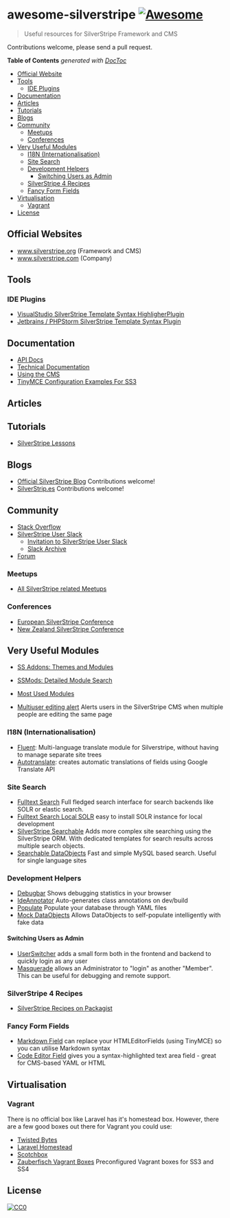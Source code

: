 # awesome-silverstripe [![Awesome](https://cdn.rawgit.com/sindresorhus/awesome/d7305f38d29fed78fa85652e3a63e154dd8e8829/media/badge.svg)](https://github.com/sindresorhus/awesome)

> Useful resources for SilverStripe Framework and CMS

Contributions welcome, please send a pull request.


<!-- START doctoc generated TOC please keep comment here to allow auto update -->
<!-- DON'T EDIT THIS SECTION, INSTEAD RE-RUN doctoc TO UPDATE -->
**Table of Contents**  *generated with [DocToc](https://github.com/thlorenz/doctoc)*

- [Official Website](#official-websites)
- [Tools](#tools)
  - [IDE Plugins](#ide-plugins)
- [Documentation](#documentation)
- [Articles](#articles)
- [Tutorials](#tutorials)
- [Blogs](#blogs)
- [Community](#community)
  - [Meetups](#meetups)
  - [Conferences](#conferences)
- [Very Useful Modules](#very-useful-modules)
  - [I18N (Internationalisation)](#i18n-internationalisation)
  - [Site Search](#site-search)
  - [Development Helpers](#development-helpers)
    - [Switching Users as Admin](#switching-users-as-admin)
  - [SilverStripe 4 Recipes](#silverstripe-4-recipes)
  - [Fancy Form Fields](#fancy-form-fields)
- [Virtualisation](#virtualisation)
  - [Vagrant](#vagrant)
- [License](#license)

<!-- END doctoc generated TOC please keep comment here to allow auto update -->


## Official Websites
* www.silverstripe.org (Framework and CMS)
* www.silverstripe.com (Company)

## Tools
### IDE Plugins
* [VisualStudio SilverStripe Template Syntax HighligherPlugin](https://marketplace.visualstudio.com/items?itemName=adrian.silverstripe)
* [Jetbrains / PHPStorm SilverStripe Template Syntax Plugin](https://plugins.jetbrains.com/plugin/7201-silverstripe-template-language-support)

## Documentation
* [API Docs](http://api.silverstripe.org/)
* [Technical Documentation](http://doc.silverstripe.org/framework/en/)
* [Using the CMS](http://userhelp.silverstripe.org/)
* [TinyMCE Configuration Examples For SS3](https://github.com/jonom/silverstripe-tinytidy)

## Articles

## Tutorials
* [SilverStripe Lessons](https://www.silverstripe.org/learn/lessons/)

## Blogs
* [Official SilverStripe Blog](https://www.silverstripe.org/blog/) Contributions welcome!
* [SilverStrip.es](http://www.silverstrip.es) Contributions welcome!

## Community
* [Stack Overflow](https://stackoverflow.com/questions/tagged/silverstripe)
* [SilverStripe User Slack](https://silverstripe-users.slack.com/)
  * [Invitation to SilverStripe User Slack](https://www.silverstripe.org/community/slack-signup)
  * [Slack Archive](https://slackarchive.silverstripe.org)
* [Forum](https://forum.silverstripe.org/)
    
### Meetups 
* [All SilverStripe related Meetups](https://www.meetup.com/topics/silverstripe/all/)

### Conferences
* [European SilverStripe Conference](https://www.stripecon.eu)
* [New Zealand SilverStripe Conference](https://stripecon.nz/)

## Very Useful Modules
* [SS Addons: Themes and Modules](https://addons.silverstripe.org)
* [SSMods: Detailed Module Search](http://ssmods.com)
* [Most Used Modules](https://addons.silverstripe.org/add-ons?sort=relative)

* [Multiuser editing alert](https://github.com/silverstripe/silverstripe-multiuser-editing-alert) Alerts users in the SilverStripe CMS when multiple people are editing the same page

### I18N (Internationalisation)
* [Fluent](https://github.com/tractorcow-farm/silverstripe-fluent): Multi-language translate module for Silverstripe, without having to manage separate site trees
* [Autotranslate](https://github.com/bratiask/silverstripe-autotranslate): creates automatic translations of fields using Google Translate API

### Site Search
* [Fulltext Search](https://github.com/silverstripe/silverstripe-fulltextsearch) Full fledged search interface for search backends like SOLR or elastic search.
* [Fulltext Search Local SOLR](https://addons.silverstripe.org/add-ons/silverstripe/fulltextsearch-localsolr) easy to install SOLR instance for local development
* [SilverStripe Searchable](https://github.com/i-lateral/silverstripe-searchable) Adds more complex site searching using the SilverStripe ORM. With dedicated templates for search results across multiple search objects.
* [Searchable DataObjects](https://github.com/g4b0/silverstripe-searchable-dataobjects) Fast and simple MySQL based search. Useful for single language sites

### Development Helpers
* [Debugbar](https://github.com/lekoala/silverstripe-debugbar/) Shows debugging statistics in your browser
* [IdeAnnotator](https://github.com/silverleague/silverstripe-ideannotator) Auto-generates class annotations on dev/build
* [Populate](https://github.com/dnadesign/silverstripe-populate) Populate your database through YAML files 
* [Mock DataObjects](https://github.com/unclecheese/silverstripe-mock-dataobjects) Allows DataObjects to self-populate intelligently with fake data
#### Switching Users as Admin
* [UserSwitcher](https://github.com/sheadawson/silverstripe-userswitcher) adds a small form both in the frontend and backend to quickly login as any user
* [Masquerade](https://github.com/dhensby/silverstripe-masquerade) allows an Administrator to "login" as another "Member". This can be useful for debugging and remote support.

### SilverStripe 4 Recipes
* [SilverStripe Recipes on Packagist](https://packagist.org/packages/silverstripe/recipe-plugin/dependents)

### Fancy Form Fields
* [Markdown Field](https://github.com/SilverStripers/markdownfield) can replace your HTMLEditorFields (using TinyMCE) so you can utilise Markdown syntax
* [Code Editor Field](https://github.com/nathancox/silverstripe-codeeditorfield) gives you a syntax-highlighted text area field - great for CMS-based YAML or HTML

## Virtualisation

### Vagrant

There is no official box like Laravel has it's homestead box. However, there are a few good boxes out there for Vagrant you could use:
* [Twisted Bytes](https://www.twistedbytes.nl/en/blog/php-vagrant-box/)
* [Laravel Homestead](https://github.com/laravel/homestead)
* [Scotchbox](https://box.scotch.io)
* [Zauberfisch Vagrant Boxes](https://github.com/Zauberfisch/vagrant-boxes) Preconfigured Vagrant boxes for SS3 and SS4 
 
## License
[![CC0](http://mirrors.creativecommons.org/presskit/buttons/88x31/svg/cc-zero.svg)](https://creativecommons.org/publicdomain/zero/1.0/)
